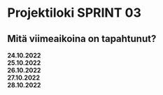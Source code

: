 # Projektiloki SPRINT 03

## Mitä viimeaikoina on tapahtunut? 

**24.10.2022**   
**25.10.2022**   
**26.10.2022**   
**27.10.2022**   
**28.10.2022**   

